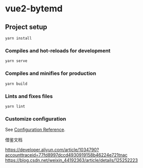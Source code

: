 # vue2-bytemd

## Project setup
```
yarn install
```

### Compiles and hot-reloads for development
```
yarn serve
```

### Compiles and minifies for production
```
yarn build
```

### Lints and fixes files
```
yarn lint
```

### Customize configuration
See [Configuration Reference](https://cli.vuejs.org/config/).

借鉴文档

https://developer.aliyun.com/article/1034790?accounttraceid=77fd8997dccd4930919158b46224e721tnac
https://blog.csdn.net/weixin_44192363/article/details/125252223

